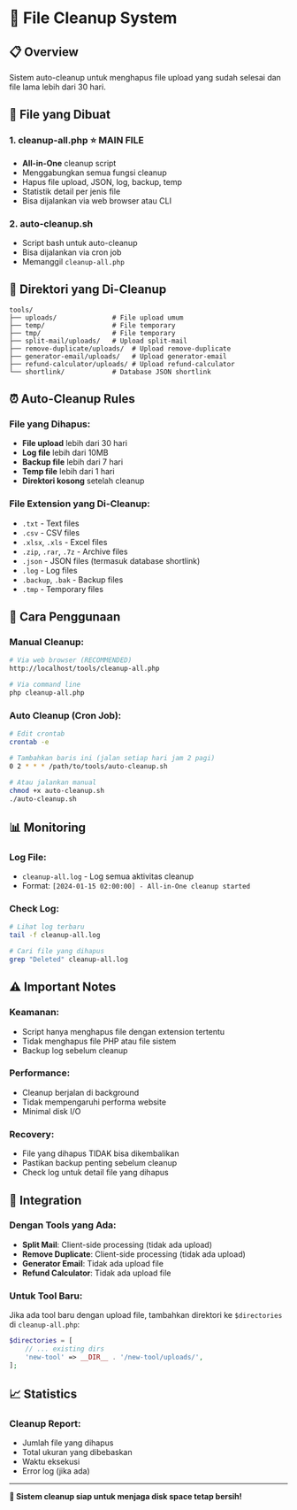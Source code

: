 # 🧹 File Cleanup System

## 📋 Overview

Sistem auto-cleanup untuk menghapus file upload yang sudah selesai dan file lama lebih dari 30 hari.

## 🔧 File yang Dibuat

### **1. cleanup-all.php** ⭐ **MAIN FILE**
- **All-in-One** cleanup script
- Menggabungkan semua fungsi cleanup
- Hapus file upload, JSON, log, backup, temp
- Statistik detail per jenis file
- Bisa dijalankan via web browser atau CLI

### **2. auto-cleanup.sh**
- Script bash untuk auto-cleanup
- Bisa dijalankan via cron job
- Memanggil `cleanup-all.php`

## 📁 Direktori yang Di-Cleanup

```
tools/
├── uploads/              # File upload umum
├── temp/                 # File temporary
├── tmp/                  # File temporary
├── split-mail/uploads/   # Upload split-mail
├── remove-duplicate/uploads/  # Upload remove-duplicate
├── generator-email/uploads/   # Upload generator-email
├── refund-calculator/uploads/ # Upload refund-calculator
└── shortlink/            # Database JSON shortlink
```

## ⏰ Auto-Cleanup Rules

### **File yang Dihapus:**
- **File upload** lebih dari 30 hari
- **Log file** lebih dari 10MB
- **Backup file** lebih dari 7 hari
- **Temp file** lebih dari 1 hari
- **Direktori kosong** setelah cleanup

### **File Extension yang Di-Cleanup:**
- `.txt` - Text files
- `.csv` - CSV files
- `.xlsx`, `.xls` - Excel files
- `.zip`, `.rar`, `.7z` - Archive files
- `.json` - JSON files (termasuk database shortlink)
- `.log` - Log files
- `.backup`, `.bak` - Backup files
- `.tmp` - Temporary files

## 🚀 Cara Penggunaan

### **Manual Cleanup:**
```bash
# Via web browser (RECOMMENDED)
http://localhost/tools/cleanup-all.php

# Via command line
php cleanup-all.php
```

### **Auto Cleanup (Cron Job):**
```bash
# Edit crontab
crontab -e

# Tambahkan baris ini (jalan setiap hari jam 2 pagi)
0 2 * * * /path/to/tools/auto-cleanup.sh

# Atau jalankan manual
chmod +x auto-cleanup.sh
./auto-cleanup.sh
```

## 📊 Monitoring

### **Log File:**
- `cleanup-all.log` - Log semua aktivitas cleanup
- Format: `[2024-01-15 02:00:00] - All-in-One cleanup started`

### **Check Log:**
```bash
# Lihat log terbaru
tail -f cleanup-all.log

# Cari file yang dihapus
grep "Deleted" cleanup-all.log
```

## ⚠️ Important Notes

### **Keamanan:**
- Script hanya menghapus file dengan extension tertentu
- Tidak menghapus file PHP atau file sistem
- Backup log sebelum cleanup

### **Performance:**
- Cleanup berjalan di background
- Tidak mempengaruhi performa website
- Minimal disk I/O

### **Recovery:**
- File yang dihapus TIDAK bisa dikembalikan
- Pastikan backup penting sebelum cleanup
- Check log untuk detail file yang dihapus

## 🔄 Integration

### **Dengan Tools yang Ada:**
- **Split Mail**: Client-side processing (tidak ada upload)
- **Remove Duplicate**: Client-side processing (tidak ada upload)
- **Generator Email**: Tidak ada upload file
- **Refund Calculator**: Tidak ada upload file

### **Untuk Tool Baru:**
Jika ada tool baru dengan upload file, tambahkan direktori ke `$directories` di `cleanup-all.php`:

```php
$directories = [
    // ... existing dirs
    'new-tool' => __DIR__ . '/new-tool/uploads/',
];
```

## 📈 Statistics

### **Cleanup Report:**
- Jumlah file yang dihapus
- Total ukuran yang dibebaskan
- Waktu eksekusi
- Error log (jika ada)

---

**🎉 Sistem cleanup siap untuk menjaga disk space tetap bersih!**
